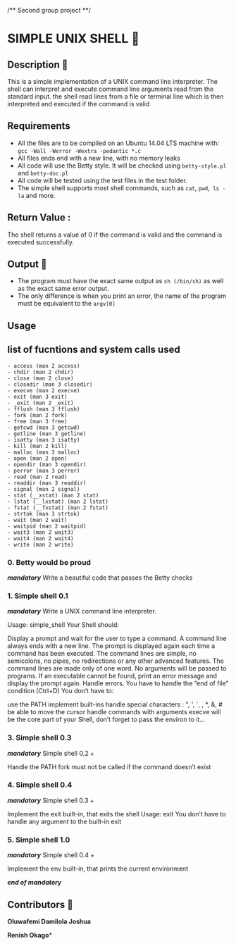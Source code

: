 /** Second group project **/

# SIMPLE UNIX SHELL :shell:

## Description :page_with_curl:

This is a simple implementation of a UNIX command line interpreter. The shell can interpret and execute command line arguments read from the standard input. the shell read lines from a file or terminal line which is then interpreted and executed if the command is valid

## Requirements

- All the files are to be compiled on an Ubuntu 14.04 LTS machine with:
  `gcc -Wall -Werror -Wextra -pedantic *.c `
- All files ends end with a new line, with no memory leaks
- All code will use the Betty style. It will be checked using `betty-style.pl` and `betty-doc.pl`
- All code will be tested using the test files in the test folder.
- The simple shell supports most shell commands, such as `cat`, `pwd`,` ls -la` and more.

## Return Value :

The shell returns a value of 0 if the command is valid and the command is executed successfully.

## Output :file_folder:

- The program must have the exact same output as `sh (/bin/sh)` as well as the exact same error output.
- The only difference is when you print an error, the name of the program must be equivalent to the `argv[0]`

## Usage
## list of fucntions and system calls used

```
- access (man 2 access)
- chdir (man 2 chdir)
- close (man 2 close)
- closedir (man 3 closedir)
- execve (man 2 execve)
- exit (man 3 exit)
- _exit (man 2 _exit)
- fflush (man 3 fflush)
- fork (man 2 fork)
- free (man 3 free)
- getcwd (man 3 getcwd)
- getline (man 3 getline)
- isatty (man 3 isatty)
- kill (man 2 kill)
- malloc (man 3 malloc)
- open (man 2 open)
- opendir (man 3 opendir)
- perror (man 3 perror)
- read (man 2 read)
- readdir (man 3 readdir)
- signal (man 2 signal)
- stat (__xstat) (man 2 stat)
- lstat (__lxstat) (man 2 lstat)
- fstat (__fxstat) (man 2 fstat)
- strtok (man 3 strtok)
- wait (man 2 wait)
- waitpid (man 2 waitpid)
- wait3 (man 2 wait3)
- wait4 (man 2 wait4)
- write (man 2 write)

```
### 0. Betty would be proud
***mandatory***
Write a beautiful code that passes the Betty checks

### 1. Simple shell 0.1
***mandatory***
Write a UNIX command line interpreter.

Usage: simple_shell
Your Shell should:

Display a prompt and wait for the user to type a command. A command line always ends with a new line.
The prompt is displayed again each time a command has been executed.
The command lines are simple, no semicolons, no pipes, no redirections or any other advanced features.
The command lines are made only of one word. No arguments will be passed to programs.
If an executable cannot be found, print an error message and display the prompt again.
Handle errors.
You have to handle the “end of file” condition (Ctrl+D)
You don’t have to:

use the PATH
implement built-ins
handle special characters : ", ', `, \, *, &, #
be able to move the cursor
handle commands with arguments
execve will be the core part of your Shell, don’t forget to pass the environ to it…

### 3. Simple shell 0.3
***mandatory***
Simple shell 0.2 +

Handle the PATH
fork must not be called if the command doesn’t exist

### 4. Simple shell 0.4
***mandatory***
Simple shell 0.3 +

Implement the exit built-in, that exits the shell
Usage: exit
You don’t have to handle any argument to the built-in exit

### 5. Simple shell 1.0
***mandatory***
Simple shell 0.4 +

Implement the env built-in, that prints the current environment

***end of mandatory***

## Contributors :two_men_holding_hands:
****Oluwafemi Damilola Joshua****

****Renish Okago*****

